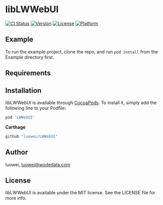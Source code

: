 # libLWWebUI

[![CI Status](https://img.shields.io/travis/luowei/libLWWebUI.svg?style=flat)](https://travis-ci.org/luowei/libLWWebUI)
[![Version](https://img.shields.io/cocoapods/v/libLWWebUI.svg?style=flat)](https://cocoapods.org/pods/libLWWebUI)
[![License](https://img.shields.io/cocoapods/l/libLWWebUI.svg?style=flat)](https://cocoapods.org/pods/libLWWebUI)
[![Platform](https://img.shields.io/cocoapods/p/libLWWebUI.svg?style=flat)](https://cocoapods.org/pods/libLWWebUI)

## Example

To run the example project, clone the repo, and run `pod install` from the Example directory first.

## Requirements

## Installation

libLWWebUI is available through [CocoaPods](https://cocoapods.org). To install
it, simply add the following line to your Podfile:

```ruby
pod 'LWWebUI'
```

**Carthage**
```ruby
github "luowei/LWWebUI"
```

## Author

luowei, luowei@wodedata.com

## License

libLWWebUI is available under the MIT license. See the LICENSE file for more info.
